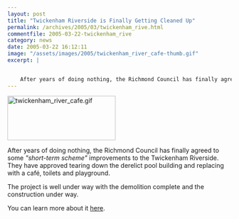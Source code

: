 ```yaml
---
layout: post
title: "Twickenham Riverside is Finally Getting Cleaned Up"
permalink: /archives/2005/03/twickenham_rive.html
commentfile: 2005-03-22-twickenham_rive
category: news
date: 2005-03-22 16:12:11
image: "/assets/images/2005/twickenham_river_cafe-thumb.gif"
excerpt: |


    After years of doing nothing, the Richmond Council has finally agreed to some "short-term scheme" improvements to the Twickenham Riverside. They have approved tearing down the derelict pool building and replacing with a café, toilets and playground.
---
```


<img alt="twickenham_river_cafe.gif" src="/assets/images/2005/twickenham_river_cafe-thumb.gif" width="243" height="100" alt="Plans for the Cafe on Twickenham Riverside"/>

After years of doing nothing, the Richmond Council has finally agreed to some *"short-term scheme"* improvements to the Twickenham Riverside. They have approved tearing down the derelict pool building and replacing with a café, toilets and playground.

The project is well under way with the demolition complete and the construction under way.

You can learn more about it [here](http://www.rivercentre.co.uk/).
